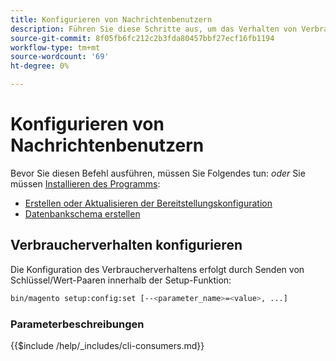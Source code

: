 ```yaml
---
title: Konfigurieren von Nachrichtenbenutzern
description: Führen Sie diese Schritte aus, um das Verhalten von Verbrauchern in der Adobe Commerce- oder Magento Open Source-Nachrichtenwarteschlange zu konfigurieren.
source-git-commit: 8f05fb6fc212c2b3fda80457bbf27ecf16fb1194
workflow-type: tm+mt
source-wordcount: '69'
ht-degree: 0%

---
```



# Konfigurieren von Nachrichtenbenutzern

Bevor Sie diesen Befehl ausführen, müssen Sie Folgendes tun: *oder* Sie müssen [Installieren des Programms](../advanced.md):

* [Erstellen oder Aktualisieren der Bereitstellungskonfiguration](deployment.md)
* [Datenbankschema erstellen](database.md)

## Verbraucherverhalten konfigurieren

Die Konfiguration des Verbraucherverhaltens erfolgt durch Senden von Schlüssel/Wert-Paaren innerhalb der Setup-Funktion:

```bash
bin/magento setup:config:set [--<parameter_name>=<value>, ...]
```

### Parameterbeschreibungen

{{$include /help/_includes/cli-consumers.md}}
